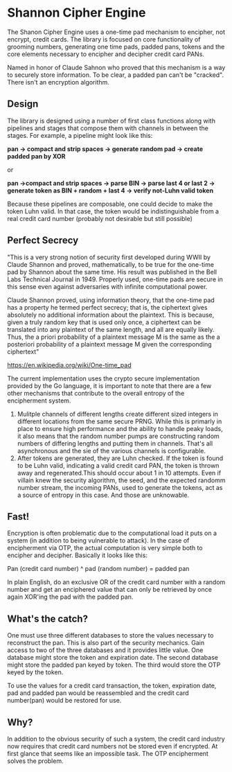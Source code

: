 # Shannon Cipher Engine
The Shanon Cipher Engine uses a one-time pad mechanism to encipher, not encrypt, credit cards. The library is focused on core functionality of grooming numbers, generating one time pads, padded pans, tokens and the core elements necessary to encipher and decipher credit card PANs.

Named in honor of Claude Sahnon who proved that this mechanism is a way to securely store information. To be clear, a padded pan can't be "cracked". There isn't an encryption algorithm. 

## Design
The library is designed using a number of first class functions along with pipelines and stages that compose them with channels in between the stages. For example, a pipeline might look like this:

**pan -> compact and strip spaces -> generate random pad -> create padded pan by XOR**

or

**pan ->compact and strip spaces -> parse BIN -> parse last 4 or last 2 -> generate token as BIN + random + last 4 -> verify not-Luhn valid token**

Because these pipelines are composable, one could decide to make the token Luhn valid. In that case, the token would be indistinguishable from a real credit card number (probably not desirable but still possible)

## Perfect Secrecy

"This is a very strong notion of security first developed during WWII by Claude Shannon and proved, mathematically, to be true for the one-time pad by Shannon about the same time. His result was published in the Bell Labs Technical Journal in 1949. Properly used, one-time pads are secure in this sense even against adversaries with infinite computational power.

Claude Shannon proved, using information theory, that the one-time pad has a property he termed perfect secrecy; that is, the ciphertext gives absolutely no additional information about the plaintext. This is because, given a truly random key that is used only once, a ciphertext can be translated into any plaintext of the same length, and all are equally likely. Thus, the a priori probability of a plaintext message M is the same as the a posteriori probability of a plaintext message M given the corresponding ciphertext"

https://en.wikipedia.org/wiki/One-time_pad

The current implementation uses the crypto secure implementation provided by the Go language, it is important to note that there are a few other mechanisms that contribute to the overall entropy of the encipherment system.

1. Mulitple channels of different lengths create different sized integers in different locations from the same secure PRNG. While this is primarly in place to ensure high performance and the ability to handle peaky loads, it also means that the random number pumps are constructing random numbers of differing lengths and putting them in channels. That's all asynchronous and the sie of the various channels is configurable.
2. After tokens are generated, they are Luhn checked. If the token is found to be Luhn valid, indicating a valid credit card PAN, the token is thrown away and regenerated.This should occur about 1 in 10 attempts. Even if villain knew the security algorithm, the seed, and the expected randomm number stream, the incoming PANs, used to generate the tokens, act as a source of entropy in this case. And those are unknowable. 
 
## Fast!

Encryption is often problematic due to the computational load it puts on a system (in addition to being vulnerable to attack). In the case of encipherment via OTP,  the actual computation is very simple both to encipher and decipher. Basically it looks like this:

Pan (credit card number) ^ pad (random number) = padded pan

In plain English, do an exclusive OR of the credit card number with a random number and get an enciphered value that can only be retrieved by once again XOR'ing the pad with the padded pan.

## What's the catch?

One must use three different databases to store the values necessary to reconstruct the pan. This is also part of the security mechanics. Gain access to two of the three databases and it provides little value. One database might store the token and expiration date. The second database might store the padded pan keyed by token. The third would store the OTP keyed by the token. 

To use the values for a credit card transaction, the token, expiration date, pad and padded pan would be reassembled and the credit card number(pan) would be restored for use. 

## Why?

In addition to the obvious security of such a system, the credit card industry now requires that credit card numbers not be stored even if encrypted. At first glance that seems like an impossible task. The OTP encipherment solves the problem. 


